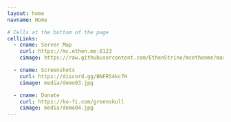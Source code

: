 ```yaml
---
layout: home
navname: Home

# Cells at the bottom of the page
cellLinks:
  - cname: Server Map
    curl: https://mc.ethen.me:8123
    cimage: https://raw.githubusercontent.com/EthenStrine/mcethenme/master/docs/media/greenskull%20map.png

  - cname: Screenshots
    curl: https://discord.gg/BNFR54kc7H
    cimage: media/demo03.jpg

  - cname: Donate
    curl: https://ko-fi.com/greenskull
    cimage: media/demo04.jpg
---
```

